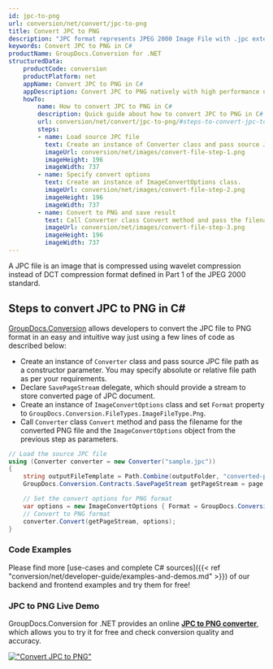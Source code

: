 ```yaml
---
id: jpc-to-png
url: conversion/net/convert/jpc-to-png
title: Convert JPC to PNG
description: "JPC format represents JPEG 2000 Image File with .jpc extension. Learn how to convert JPC to PNG file programmatically in C# language using GroupDocs.Conversion for .NET library."
keywords: Convert JPC to PNG in C#
productName: GroupDocs.Conversion for .NET
structuredData:
    productCode: conversion
    productPlatform: net
    appName: Convert JPC to PNG in C#
    appDescription: Convert JPC to PNG natively with high performance using C# language and server side GroupDocs.Conversion for .NET APIs, without the use of any software like Microsoft or Open Office.
    howTo:
        name: How to convert JPC to PNG in C# 
        description: Quick guide about how to convert JPC to PNG in C# with high performance and accuracy.
        url: conversion/net/convert/jpc-to-png/#steps-to-convert-jpc-to-png-in-c
        steps:
        - name: Load source JPC file 
          text: Create an instance of Converter class and pass source JPC file path as a constructor parameter. You may specify absolute or relative file path as per your requirements. 
          imageUrl: conversion/net/images/convert-file-step-1.png
          imageHeight: 196
          imageWidth: 737
        - name: Specify convert options 
          text: Create an instance of ImageConvertOptions class.
          imageUrl: conversion/net/images/convert-file-step-2.png
          imageHeight: 196
          imageWidth: 737
        - name: Convert to PNG and save result 
          text: Call Converter class Convert method and pass the filename for the converted HTML file and the ImageConvertOptions object from the previous step as parameters.
          imageUrl: conversion/net/images/convert-file-step-3.png
          imageHeight: 196
          imageWidth: 737
---
```


A JPC file is an image that is compressed using wavelet compression instead of DCT compression format defined in Part 1 of the JPEG 2000 standard.

## Steps to convert JPC to PNG in C#

[GroupDocs.Conversion](https://products.groupdocs.com/conversion/net) allows developers to convert the JPC file to PNG format in an easy and intuitive way just using a few lines of code as described below:

* Create an instance of `Converter` class and pass source JPC file path as a constructor parameter. You may specify absolute or relative file path as per your requirements. 
* Declare `SavePageStream` delegate, which should provide a stream to store converted page of JPC document.
* Create an instance of `ImageConvertOptions` class and set `Format` property to `GroupDocs.Conversion.FileTypes.ImageFileType.Png`.
* Call `Converter` class `Convert` method and pass the filename for the converted PNG file and the `ImageConvertOptions` object from the previous step as parameters.

```csharp
// Load the source JPC file
using (Converter converter = new Converter("sample.jpc"))
{
    string outputFileTemplate = Path.Combine(outputFolder, "converted-page-{0}.png");
    GroupDocs.Conversion.Contracts.SavePageStream getPageStream = page => new FileStream(string.Format(outputFileTemplate, page), FileMode.Create);

    // Set the convert options for PNG format
    var options = new ImageConvertOptions { Format = GroupDocs.Conversion.FileTypes.ImageFileType.Png };   
    // Convert to PNG format
    converter.Convert(getPageStream, options);
}
```

### Code Examples

Please find more [use-cases and complete C# sources]({{< ref "conversion/net/developer-guide/examples-and-demos.md" >}}) of our backend and frontend examples and try them for free!

### JPC to PNG Live Demo

GroupDocs.Conversion for .NET provides an online [**JPC to PNG converter**](https://products.groupdocs.app/conversion/jpc-to-png), which allows you to try it for free and check conversion quality and accuracy.

[!["Convert JPC to PNG"](conversion/net/images/convert-to-png/convert-jpc-to-png.png)](https://products.groupdocs.app/conversion/jpc-to-png)